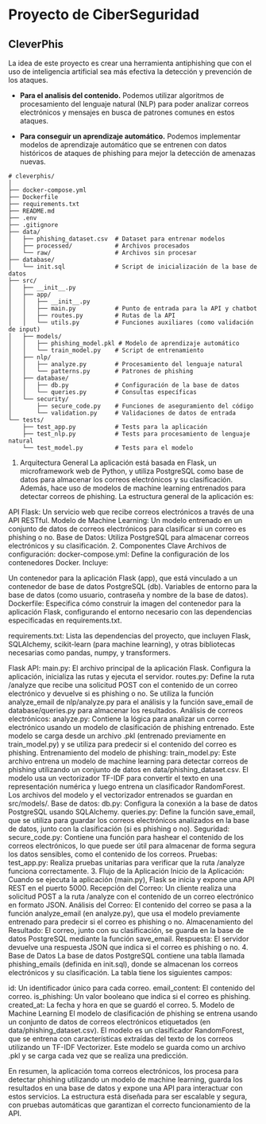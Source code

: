 # Proyecto de CiberSeguridad
## CleverPhis
La idea de este proyecto es crear una herramienta antiphishing que con el uso de inteligencia artificial sea más efectiva la detección y prevención de los ataques.

- **Para el analisis del contenido.** Podemos utilizar algoritmos de procesamiento del lenguaje natural (NLP) para poder analizar correos electrónicos y mensajes en busca de patrones comunes en estos ataques.

-  **Para conseguir un aprendizaje automático.** Podemos implementar modelos de aprendizaje automático que se entrenen con datos históricos de ataques de phishing para mejor la detección de amenazas nuevas.



```plaintext
# cleverphis/
│
├── docker-compose.yml
├── Dockerfile
├── requirements.txt
├── README.md
├── .env
├── .gitignore
├── data/
│   ├── phishing_dataset.csv  # Dataset para entrenar modelos
│   ├── processed/            # Archivos procesados
│   └── raw/                  # Archivos sin procesar
├── database/
│   └── init.sql              # Script de inicialización de la base de datos
├── src/
│   ├── __init__.py
│   ├── app/
│   │   ├── __init__.py
│   │   ├── main.py           # Punto de entrada para la API y chatbot
│   │   ├── routes.py         # Rutas de la API
│   │   └── utils.py          # Funciones auxiliares (como validación de input)
│   ├── models/
│   │   ├── phishing_model.pkl # Modelo de aprendizaje automático
│   │   └── train_model.py    # Script de entrenamiento
│   ├── nlp/
│   │   ├── analyze.py        # Procesamiento del lenguaje natural
│   │   └── patterns.py       # Patrones de phishing
│   ├── database/
│   │   ├── db.py             # Configuración de la base de datos
│   │   └── queries.py        # Consultas específicas
│   └── security/
│       ├── secure_code.py    # Funciones de aseguramiento del código
│       └── validation.py     # Validaciones de datos de entrada
└── tests/
    ├── test_app.py           # Tests para la aplicación
    ├── test_nlp.py           # Tests para procesamiento de lenguaje natural
    └── test_model.py         # Tests para el modelo
```



















1. Arquitectura General
La aplicación está basada en Flask, un microframework web de Python, y utiliza PostgreSQL como base de datos para almacenar los correos electrónicos y su clasificación. Además, hace uso de modelos de machine learning entrenados para detectar correos de phishing. La estructura general de la aplicación es:

API Flask: Un servicio web que recibe correos electrónicos a través de una API RESTful.
Modelo de Machine Learning: Un modelo entrenado en un conjunto de datos de correos electrónicos para clasificar si un correo es phishing o no.
Base de Datos: Utiliza PostgreSQL para almacenar correos electrónicos y su clasificación.
2. Componentes Clave
Archivos de configuración:
docker-compose.yml: Define la configuración de los contenedores Docker. Incluye:

Un contenedor para la aplicación Flask (app), que está vinculado a un contenedor de base de datos PostgreSQL (db).
Variables de entorno para la base de datos (como usuario, contraseña y nombre de la base de datos).
Dockerfile: Especifica cómo construir la imagen del contenedor para la aplicación Flask, configurando el entorno necesario con las dependencias especificadas en requirements.txt.

requirements.txt: Lista las dependencias del proyecto, que incluyen Flask, SQLAlchemy, scikit-learn (para machine learning), y otras bibliotecas necesarias como pandas, numpy, y transformers.

Flask API:
main.py: El archivo principal de la aplicación Flask. Configura la aplicación, inicializa las rutas y ejecuta el servidor.
routes.py: Define la ruta /analyze que recibe una solicitud POST con el contenido de un correo electrónico y devuelve si es phishing o no. Se utiliza la función analyze_email de nlp/analyze.py para el análisis y la función save_email de database/queries.py para almacenar los resultados.
Análisis de correos electrónicos:
analyze.py: Contiene la lógica para analizar un correo electrónico usando un modelo de clasificación de phishing entrenado. Este modelo se carga desde un archivo .pkl (entrenado previamente en train_model.py) y se utiliza para predecir si el contenido del correo es phishing.
Entrenamiento del modelo de phishing:
train_model.py: Este archivo entrena un modelo de machine learning para detectar correos de phishing utilizando un conjunto de datos en data/phishing_dataset.csv. El modelo usa un vectorizador TF-IDF para convertir el texto en una representación numérica y luego entrena un clasificador RandomForest. Los archivos del modelo y el vectorizador entrenados se guardan en src/models/.
Base de datos:
db.py: Configura la conexión a la base de datos PostgreSQL usando SQLAlchemy.
queries.py: Define la función save_email, que se utiliza para guardar los correos electrónicos analizados en la base de datos, junto con la clasificación (si es phishing o no).
Seguridad:
secure_code.py: Contiene una función para hashear el contenido de los correos electrónicos, lo que puede ser útil para almacenar de forma segura los datos sensibles, como el contenido de los correos.
Pruebas:
test_app.py: Realiza pruebas unitarias para verificar que la ruta /analyze funciona correctamente.
3. Flujo de la Aplicación
Inicio de la Aplicación: Cuando se ejecuta la aplicación (main.py), Flask se inicia y expone una API REST en el puerto 5000.
Recepción del Correo: Un cliente realiza una solicitud POST a la ruta /analyze con el contenido de un correo electrónico en formato JSON.
Análisis del Correo: El contenido del correo se pasa a la función analyze_email (en analyze.py), que usa el modelo previamente entrenado para predecir si el correo es phishing o no.
Almacenamiento del Resultado: El correo, junto con su clasificación, se guarda en la base de datos PostgreSQL mediante la función save_email.
Respuesta: El servidor devuelve una respuesta JSON que indica si el correo es phishing o no.
4. Base de Datos
La base de datos PostgreSQL contiene una tabla llamada phishing_emails (definida en init.sql), donde se almacenan los correos electrónicos y su clasificación. La tabla tiene los siguientes campos:

id: Un identificador único para cada correo.
email_content: El contenido del correo.
is_phishing: Un valor booleano que indica si el correo es phishing.
created_at: La fecha y hora en que se guardó el correo.
5. Modelo de Machine Learning
El modelo de clasificación de phishing se entrena usando un conjunto de datos de correos electrónicos etiquetados (en data/phishing_dataset.csv). El modelo es un clasificador RandomForest, que se entrena con características extraídas del texto de los correos utilizando un TF-IDF Vectorizer. Este modelo se guarda como un archivo .pkl y se carga cada vez que se realiza una predicción.

En resumen, la aplicación toma correos electrónicos, los procesa para detectar phishing utilizando un modelo de machine learning, guarda los resultados en una base de datos y expone una API para interactuar con estos servicios. La estructura está diseñada para ser escalable y segura, con pruebas automáticas que garantizan el correcto funcionamiento de la API.
    
    
